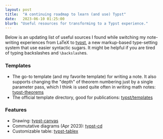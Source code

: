 ```yaml
---
layout: post
title:  "A continuing roadmap to learn (and use) Typst"
date:   2023-06-10 01:25:00
blurb: "Useful resources for transforming to a Typst experience."
---
```


Below is an updating list of useful sources I found while switching my note-writing experiences 
from LaTeX to [typst](https://github.com/typst/typst), a new markup-based type-setting system that 
use easier syntactic sugars. It might be helpful if you are tired of typing backslashes and ``\backslash``es.

### Templates
- The go-to template (and my favorite template) for writing a note. It also supports changing the "depth" of theorem numbering just by a single parameter pass, which I think is used quite often in writing math notes: [typst-theorems](https://github.com/sahasatvik/typst-theorems)
- The official template directory, good for publications: [typst/templates](https://github.com/typst/templates)

### Features
- Drawing: [typst-canvas](https://github.com/johannes-wolf/typst-canvas/tree/master)
- Commutative diagrams (Apr 2023): [typst-cd](https://gitlab.com/giacomogallina/typst-cd)
- Customizable table: [typst-tablex](https://github.com/PgBiel/typst-tablex/)